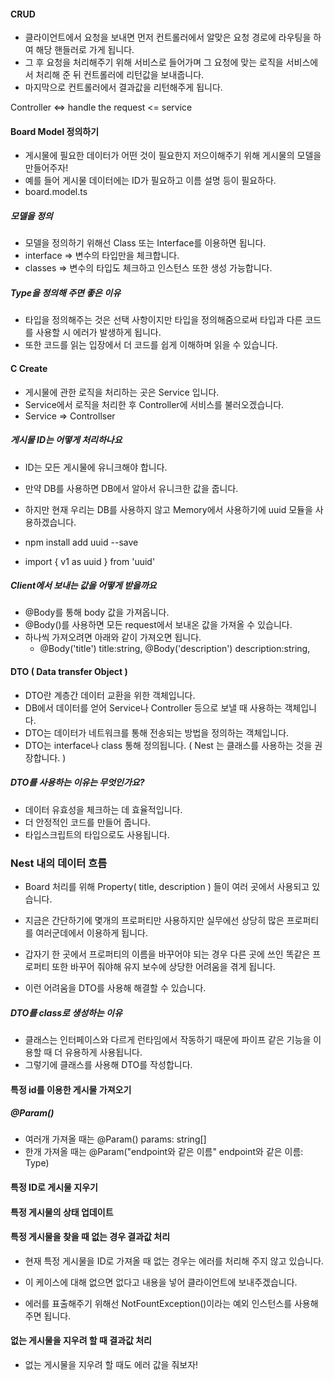 #### CRUD

- 클라이언트에서 요청을 보내면 먼저 컨트롤러에서 알맞은 요청 경로에 라우팅을 하여 해당 핸들러로 가게 됩니다.
- 그 후 요청을 처리해주기 위해 서비스로 들어가며 그 요청에 맞는 로직을 서비스에서 처리해 준 뒤 컨트롤러에 리턴값을 보내줍니다.
- 마지막으로 컨트롤러에서 결과값을 리턴해주게 됩니다.

Controller <=> handle the request <= service

#### Board Model 정의하기

- 게시물에 필요한 데이터가 어떤 것이 필요한지 저으이해주기 위해 게시물의 모델을 만들어주자!
- 예를 들어 게시물 데이터에는 ID가 필요하고 이름 설명 등이 필요하다.
- board.model.ts

##### 모델을 정의

- 모델을 정의하기 위해선 Class 또는 Interface를 이용하면 됩니다.
- interface => 변수의 타입만을 체크합니다.
- classes => 변수의 타입도 체크하고 인스턴스 또한 생성 가능합니다.

##### Type을 정의해 주면 좋은 이유

- 타입을 정의해주는 것은 선택 사항이지만 타입을 정의해줌으로써 타입과 다른 코드를 사용할 시 에러가 발생하게 됩니다.
- 또한 코드를 읽는 입장에서 더 코드를 쉽게 이해하며 읽을 수 있습니다.

#### C Create

- 게시물에 관한 로직을 처리하는 곳은 Service 입니다.
- Service에서 로직을 처리한 후 Controller에 서비스를 불러오겠습니다.
- Service => Controllser

##### 게시물 ID는 어떻게 처리하나요

- ID는 모든 게시물에 유니크해야 합니다.
- 만약 DB를 사용하면 DB에서 알아서 유니크한 값을 줍니다.
- 하지만 현재 우리는 DB를 사용하지 않고 Memory에서 사용하기에 uuid 모듈을 사용하겠습니다.

- npm install add uuid --save
- import { v1 as uuid } from 'uuid'

##### Client에서 보내는 값을 어떻게 받을까요

- @Body를 통해 body 값을 가져옵니다.
- @Body()를 사용하면 모든 request에서 보내온 값을 가져올 수 있습니다.
- 하나씩 가져오려면 아래와 같이 가져오면 됩니다.
  - @Body('title') title:string, @Body('description') description:string,

#### DTO ( Data transfer Object )

- DTO란 계층간 데이터 교환을 위한 객체입니다.
- DB에서 데이터를 얻어 Service나 Controller 등으로 보낼 때 사용하는 객체입니다.
- DTO는 데이터가 네트워크를 통해 전송되는 방법을 정의하는 객체입니다.
- DTO는 interface나 class 통해 정의됩니다. ( Nest 는 클래스를 사용하는 것을 권장합니다. )

##### DTO를 사용하는 이유는 무엇인가요?

- 데이터 유효성을 체크하는 데 효율적입니다.
- 더 안정적인 코드를 만들어 줍니다.
- 타입스크립트의 타입으로도 사용됩니다.

### Nest 내의 데이터 흐름

- Board 처리를 위해 Property( title, description ) 들이 여러 곳에서 사용되고 있습니다.

- 지금은 간단하기에 몇개의 프로퍼티만 사용하지만 실무에선 상당히 많은 프로퍼티를 여러군데에서 이용하게 됩니다.
- 갑자기 한 곳에서 프로퍼티의 이름을 바꾸어야 되는 경우 다른 곳에 쓰인 똑같은 프로퍼티 또한 바꾸어 줘야해 유지 보수에 상당한 어려움을 겪게 됩니다.
- 이런 어려움을 DTO를 사용해 해결할 수 있습니다.

##### DTO를 class로 생성하는 이유

- 클래스는 인터페이스와 다르게 런타임에서 작동하기 때문에 파이프 같은 기능을 이용할 때 더 유용하게 사용됩니다.
- 그렇기에 클래스를 사용해 DTO를 작성합니다.

#### 특정 id를 이용한 게시물 가져오기

##### @Param()

- 여러개 가져올 때는 @Param() params: string[]
- 한개 가져올 때는 @Param("endpoint와 같은 이름" endpoint와 같은 이름: Type)

#### 특정 ID로 게시물 지우기

#### 특정 게시물의 상태 업데이트

#### 특정 게시물을 찾을 때 없는 경우 결과값 처리

- 현재 특정 게시물을 ID로 가져올 때 없는 경우는 에러를 처리해 주지 않고 있습니다.
- 이 케이스에 대해 없으면 없다고 내용을 넣어 클라이언트에 보내주겠습니다.

- 에러를 표출해주기 위해선 NotFountException()이라는 예외 인스턴스를 사용해 주면 됩니다.

#### 없는 게시물을 지우려 할 때 결과값 처리

- 없는 게시물을 지우려 할 때도 에러 값을 줘보자!
